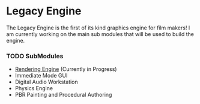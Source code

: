 # Legacy Engine
The Legacy Engine is the first of its kind graphics engine for film makers! I am currently working on the main sub modules that will be used to build the engine.

### TODO SubModules
- [Rendering Engine](https://github.com/bisqq/Titan) (Currently in Progress)
- Immediate Mode GUI
- Digital Audio Workstation
- Physics Engine
- PBR Painting and Procedural Authoring
